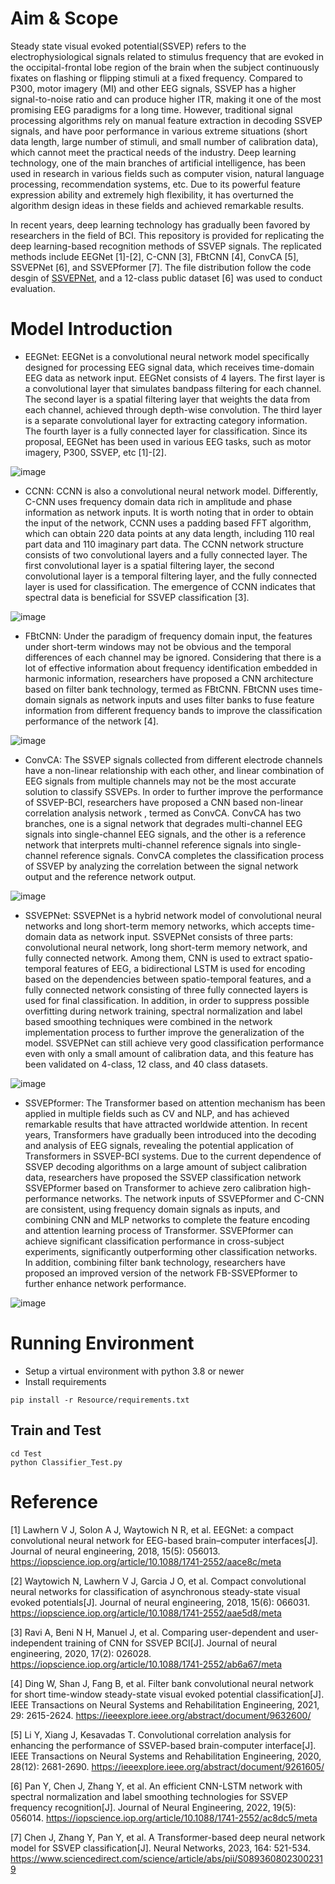 # Aim & Scope
Steady state visual evoked potential(SSVEP) refers to the electrophysiological signals related to stimulus frequency that are evoked in the occipital-frontal lobe region of the brain when the subject continuously fixates on flashing or flipping stimuli at a fixed frequency. Compared to P300, motor imagery (MI) and other EEG signals, SSVEP has a higher signal-to-noise ratio and can produce higher ITR, making it one of the most promising EEG paradigms for a long time. However, traditional signal processing algorithms rely on manual feature extraction in decoding SSVEP signals, and have poor performance in various extreme situations (short data length, large number of stimuli, and small number of calibration data), which cannot meet the practical needs of the industry. Deep learning technology, one of the main branches of artificial intelligence, has been used in research in various fields such as computer vision, natural language processing, recommendation systems, etc. Due to its powerful feature expression ability and extremely high flexibility, it has overturned the algorithm design ideas in these fields and achieved remarkable results. 

In recent years, deep learning technology has gradually been favored by researchers in the field of BCI. This repository is provided for replicating the deep learning-based recognition methods of SSVEP signals. The replicated methods include EEGNet [1]-[2], C-CNN [3], FBtCNN [4], ConvCA [5], SSVEPNet [6], and SSVEPformer [7]. The file distribution follow the code desgin of <a href="https://github.com/YuDongPan/SSVEPNet">SSVEPNet</a>, and a 12-class public dataset [6] was used to conduct evaluation.

# Model Introduction
- EEGNet: EEGNet is a convolutional neural network model specifically designed for processing EEG signal data, which receives time-domain EEG data as network input. EEGNet consists of 4 layers. The first layer is a convolutional layer that simulates bandpass filtering for each channel. The second layer is a spatial filtering layer that weights the data from each channel, achieved through depth-wise convolution. The third layer is a separate convolutional layer for extracting category information. The fourth layer is a fully connected layer for classification. Since its proposal, EEGNet has been used in various EEG tasks, such as motor imagery, P300, SSVEP, etc [1]-[2].
  
![image](show_img/EEGNet.jpg)

- CCNN: CCNN is also a convolutional neural network model. Differently, C-CNN uses frequency domain data rich in amplitude and phase information as network inputs. It is worth noting that in order to obtain the input of the network, CCNN uses a padding based FFT algorithm, which can obtain 220 data points at any data length, including 110 real part data and 110 imaginary part data. The CCNN network structure consists of two convolutional layers and a fully connected layer. The first convolutional layer is a spatial filtering layer, the second convolutional layer is a temporal filtering layer, and the fully connected layer is used for classification. The emergence of CCNN indicates that spectral data is beneficial for SSVEP classification [3].

![image](show_img/CCNN.jpg)

- FBtCNN: Under the paradigm of frequency domain input, the features under short-term windows may not be obvious and the temporal differences of each channel may be ignored. Considering that there is a lot of effective information about frequency identification embedded in harmonic information, researchers have proposed a CNN architecture based on filter bank technology, termed as FBtCNN. FBtCNN uses time-domain signals as network inputs and uses filter banks to fuse feature information from different frequency bands to improve the classification performance of the network [4].

![image](show_img/FBtCNN.png)
  
- ConvCA: The SSVEP signals collected from different electrode channels have a non-linear relationship with each other, and linear combination of EEG signals from multiple channels may not be the most accurate solution to classify SSVEPs. In order to further improve the performance of SSVEP-BCI, researchers have proposed a CNN based non-linear correlation analysis network , termed as ConvCA. ConvCA has two branches, one is a signal network that degrades multi-channel EEG signals into single-channel EEG signals, and the other is a reference network that interprets multi-channel reference signals into single-channel reference signals. ConvCA completes the classification process of SSVEP by analyzing the correlation between the signal network output and the reference network output.

![image](show_img/ConvCA.png)
  
- SSVEPNet: SSVEPNet is a hybrid network model of convolutional neural networks and long short-term memory networks, which accepts time-domain data as network input. SSVEPNet consists of three parts: convolutional neural network, long short-term memory network, and fully connected network. Among them, CNN is used to extract spatio-temporal features of EEG, a bidirectional LSTM is used for encoding based on the dependencies between spatio-temporal features, and a fully connected network consisting of three fully connected layers is used for final classification. In addition, in order to suppress possible overfitting during network training, spectral normalization and label based smoothing techniques were combined in the network implementation process to further improve the generalization of the model. SSVEPNet can still achieve very good classification performance even with only a small amount of calibration data, and this feature has been validated on 4-class, 12 class, and 40 class datasets.

![image](show_img/SSVEPNet.jpg)

- SSVEPformer: The Transformer based on attention mechanism has been applied in multiple fields such as CV and NLP, and has achieved remarkable results that have attracted worldwide attention. In recent years, Transformers have gradually been introduced into the decoding and analysis of EEG signals, revealing the potential application of Transformers in SSVEP-BCI systems. Due to the current dependence of SSVEP decoding algorithms on a large amount of subject calibration data, researchers have proposed the SSVEP classification network SSVEPformer based on Transformer to achieve zero calibration high-performance networks. The network inputs of SSVEPformer and C-CNN are consistent, using frequency domain signals as inputs, and combining CNN and MLP networks to complete the feature encoding and attention learning process of Transformer. SSVEPformer can achieve significant classification performance in cross-subject experiments, significantly outperforming other classification networks. In addition, combining filter bank technology, researchers have proposed an improved version of the network FB-SSVEPformer to further enhance network performance.

![image](show_img/SSVEPformer.png)

# Running Environment
* Setup a virtual environment with python 3.8 or newer
* Install requirements

```
pip install -r Resource/requirements.txt
```

## Train and Test
```
cd Test
python Classifier_Test.py
```

# Reference
[1] Lawhern V J, Solon A J, Waytowich N R, et al. EEGNet: a compact convolutional neural network for EEG-based brain–computer interfaces[J]. Journal of neural engineering, 2018, 15(5): 056013. <a href="https://iopscience.iop.org/article/10.1088/1741-2552/aace8c/meta">https://iopscience.iop.org/article/10.1088/1741-2552/aace8c/meta</a>

[2] Waytowich N, Lawhern V J, Garcia J O, et al. Compact convolutional neural networks for classification of asynchronous steady-state visual evoked potentials[J]. Journal of neural engineering, 2018, 15(6): 066031. <a href="https://iopscience.iop.org/article/10.1088/1741-2552/aae5d8/meta">https://iopscience.iop.org/article/10.1088/1741-2552/aae5d8/meta</a>

[3] Ravi A, Beni N H, Manuel J, et al. Comparing user-dependent and user-independent training of CNN for SSVEP BCI[J]. Journal of neural engineering, 2020, 17(2): 026028. <a href="https://iopscience.iop.org/article/10.1088/1741-2552/ab6a67/meta">https://iopscience.iop.org/article/10.1088/1741-2552/ab6a67/meta</a>

[4] Ding W, Shan J, Fang B, et al. Filter bank convolutional neural network for short time-window steady-state visual evoked potential classification[J]. IEEE Transactions on Neural Systems and Rehabilitation Engineering, 2021, 29: 2615-2624. <a href="https://ieeexplore.ieee.org/abstract/document/9632600/">https://ieeexplore.ieee.org/abstract/document/9632600/</a>

[5] Li Y, Xiang J, Kesavadas T. Convolutional correlation analysis for enhancing the performance of SSVEP-based brain-computer interface[J]. IEEE Transactions on Neural Systems and Rehabilitation Engineering, 2020, 28(12): 2681-2690. <a href="https://ieeexplore.ieee.org/abstract/document/9261605/">https://ieeexplore.ieee.org/abstract/document/9261605/</a>

[6] Pan Y, Chen J, Zhang Y, et al. An efficient CNN-LSTM network with spectral normalization and label smoothing technologies for SSVEP frequency recognition[J]. Journal of Neural Engineering, 2022, 19(5): 056014. <a href="https://iopscience.iop.org/article/10.1088/1741-2552/ac8dc5/meta">https://iopscience.iop.org/article/10.1088/1741-2552/ac8dc5/meta</a>

[7] Chen J, Zhang Y, Pan Y, et al. A Transformer-based deep neural network model for SSVEP classification[J]. Neural Networks, 2023, 164: 521-534. <a href="https://www.sciencedirect.com/science/article/abs/pii/S0893608023002319">https://www.sciencedirect.com/science/article/abs/pii/S0893608023002319</a>


